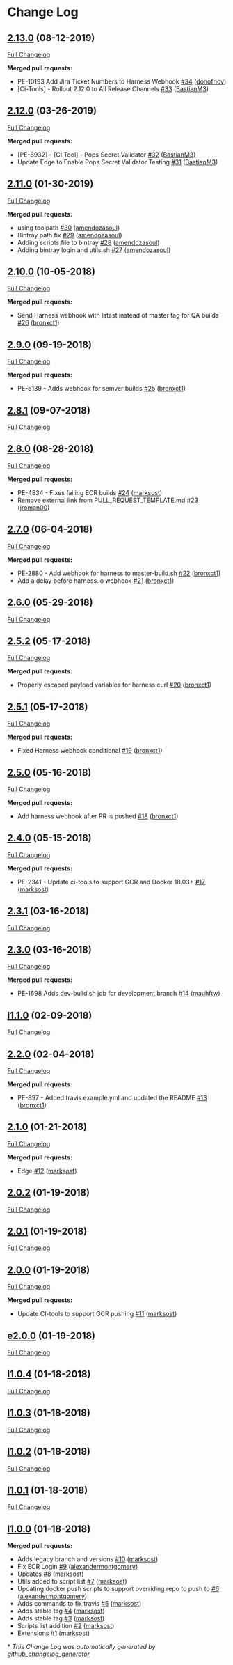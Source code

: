 # Change Log

## [2.13.0](https://github.com/soulcycle/ci-tools/tree/2.13.0) (08-12-2019)
[Full Changelog](https://github.com/soulcycle/ci-tools/compare/2.12.0...2.13.0)

**Merged pull requests:**

- PE-10193 Add Jira Ticket Numbers to Harness Webhook [\#34](https://github.com/soulcycle/ci-tools/pull/34) ([donofriov](https://github.com/donofriov))
- \[Ci-Tools\] - Rollout 2.12.0 to All Release Channels [\#33](https://github.com/soulcycle/ci-tools/pull/33) ([BastianM3](https://github.com/BastianM3))

## [2.12.0](https://github.com/soulcycle/ci-tools/tree/2.12.0) (03-26-2019)
[Full Changelog](https://github.com/soulcycle/ci-tools/compare/2.11.0...2.12.0)

**Merged pull requests:**

- \[PE-8932\] - \[CI Tool\] - Pops Secret Validator [\#32](https://github.com/soulcycle/ci-tools/pull/32) ([BastianM3](https://github.com/BastianM3))
- Update Edge to Enable Pops Secret Validator Testing [\#31](https://github.com/soulcycle/ci-tools/pull/31) ([BastianM3](https://github.com/BastianM3))

## [2.11.0](https://github.com/soulcycle/ci-tools/tree/2.11.0) (01-30-2019)
[Full Changelog](https://github.com/soulcycle/ci-tools/compare/2.10.0...2.11.0)

**Merged pull requests:**

- using toolpath [\#30](https://github.com/soulcycle/ci-tools/pull/30) ([amendozasoul](https://github.com/amendozasoul))
- Bintray path fix [\#29](https://github.com/soulcycle/ci-tools/pull/29) ([amendozasoul](https://github.com/amendozasoul))
- Adding scripts file to bintray [\#28](https://github.com/soulcycle/ci-tools/pull/28) ([amendozasoul](https://github.com/amendozasoul))
- Adding bintray login and utils.sh [\#27](https://github.com/soulcycle/ci-tools/pull/27) ([amendozasoul](https://github.com/amendozasoul))

## [2.10.0](https://github.com/soulcycle/ci-tools/tree/2.10.0) (10-05-2018)
[Full Changelog](https://github.com/soulcycle/ci-tools/compare/2.9.0...2.10.0)

**Merged pull requests:**

- Send Harness webhook with latest instead of master tag for QA builds [\#26](https://github.com/soulcycle/ci-tools/pull/26) ([bronxct1](https://github.com/bronxct1))

## [2.9.0](https://github.com/soulcycle/ci-tools/tree/2.9.0) (09-19-2018)
[Full Changelog](https://github.com/soulcycle/ci-tools/compare/2.8.1...2.9.0)

**Merged pull requests:**

- PE-5139 - Adds webhook for semver builds [\#25](https://github.com/soulcycle/ci-tools/pull/25) ([bronxct1](https://github.com/bronxct1))

## [2.8.1](https://github.com/soulcycle/ci-tools/tree/2.8.1) (09-07-2018)
[Full Changelog](https://github.com/soulcycle/ci-tools/compare/2.8.0...2.8.1)

## [2.8.0](https://github.com/soulcycle/ci-tools/tree/2.8.0) (08-28-2018)
[Full Changelog](https://github.com/soulcycle/ci-tools/compare/2.7.0...2.8.0)

**Merged pull requests:**

- PE-4834 - Fixes failing ECR builds [\#24](https://github.com/soulcycle/ci-tools/pull/24) ([marksost](https://github.com/marksost))
- Remove external link from PULL\_REQUEST\_TEMPLATE.md [\#23](https://github.com/soulcycle/ci-tools/pull/23) ([jroman00](https://github.com/jroman00))

## [2.7.0](https://github.com/soulcycle/ci-tools/tree/2.7.0) (06-04-2018)
[Full Changelog](https://github.com/soulcycle/ci-tools/compare/2.6.0...2.7.0)

**Merged pull requests:**

- PE-2880 - Add webhook for harness to master-build.sh [\#22](https://github.com/soulcycle/ci-tools/pull/22) ([bronxct1](https://github.com/bronxct1))
- Add a delay before harness.io webhook [\#21](https://github.com/soulcycle/ci-tools/pull/21) ([bronxct1](https://github.com/bronxct1))

## [2.6.0](https://github.com/soulcycle/ci-tools/tree/2.6.0) (05-29-2018)
[Full Changelog](https://github.com/soulcycle/ci-tools/compare/2.5.2...2.6.0)

## [2.5.2](https://github.com/soulcycle/ci-tools/tree/2.5.2) (05-17-2018)
[Full Changelog](https://github.com/soulcycle/ci-tools/compare/2.5.1...2.5.2)

**Merged pull requests:**

- Properly escaped payload variables for harness curl [\#20](https://github.com/soulcycle/ci-tools/pull/20) ([bronxct1](https://github.com/bronxct1))

## [2.5.1](https://github.com/soulcycle/ci-tools/tree/2.5.1) (05-17-2018)
[Full Changelog](https://github.com/soulcycle/ci-tools/compare/2.5.0...2.5.1)

**Merged pull requests:**

- Fixed Harness webhook conditional [\#19](https://github.com/soulcycle/ci-tools/pull/19) ([bronxct1](https://github.com/bronxct1))

## [2.5.0](https://github.com/soulcycle/ci-tools/tree/2.5.0) (05-16-2018)
[Full Changelog](https://github.com/soulcycle/ci-tools/compare/2.4.0...2.5.0)

**Merged pull requests:**

- Add harness webhook after PR is pushed [\#18](https://github.com/soulcycle/ci-tools/pull/18) ([bronxct1](https://github.com/bronxct1))

## [2.4.0](https://github.com/soulcycle/ci-tools/tree/2.4.0) (05-15-2018)
[Full Changelog](https://github.com/soulcycle/ci-tools/compare/2.3.1...2.4.0)

**Merged pull requests:**

- PE-2341 - Update ci-tools to support GCR and Docker 18.03+ [\#17](https://github.com/soulcycle/ci-tools/pull/17) ([marksost](https://github.com/marksost))

## [2.3.1](https://github.com/soulcycle/ci-tools/tree/2.3.1) (03-16-2018)
[Full Changelog](https://github.com/soulcycle/ci-tools/compare/2.3.0...2.3.1)

## [2.3.0](https://github.com/soulcycle/ci-tools/tree/2.3.0) (03-16-2018)
[Full Changelog](https://github.com/soulcycle/ci-tools/compare/l1.1.0...2.3.0)

**Merged pull requests:**

- PE-1698 Adds dev-build.sh job for development branch [\#14](https://github.com/soulcycle/ci-tools/pull/14) ([mauhftw](https://github.com/mauhftw))

## [l1.1.0](https://github.com/soulcycle/ci-tools/tree/l1.1.0) (02-09-2018)
[Full Changelog](https://github.com/soulcycle/ci-tools/compare/2.2.0...l1.1.0)

## [2.2.0](https://github.com/soulcycle/ci-tools/tree/2.2.0) (02-04-2018)
[Full Changelog](https://github.com/soulcycle/ci-tools/compare/2.1.0...2.2.0)

**Merged pull requests:**

- PE-897 - Added travis.example.yml and updated the README [\#13](https://github.com/soulcycle/ci-tools/pull/13) ([bronxct1](https://github.com/bronxct1))

## [2.1.0](https://github.com/soulcycle/ci-tools/tree/2.1.0) (01-21-2018)
[Full Changelog](https://github.com/soulcycle/ci-tools/compare/2.0.2...2.1.0)

**Merged pull requests:**

- Edge [\#12](https://github.com/soulcycle/ci-tools/pull/12) ([marksost](https://github.com/marksost))

## [2.0.2](https://github.com/soulcycle/ci-tools/tree/2.0.2) (01-19-2018)
[Full Changelog](https://github.com/soulcycle/ci-tools/compare/2.0.1...2.0.2)

## [2.0.1](https://github.com/soulcycle/ci-tools/tree/2.0.1) (01-19-2018)
[Full Changelog](https://github.com/soulcycle/ci-tools/compare/2.0.0...2.0.1)

## [2.0.0](https://github.com/soulcycle/ci-tools/tree/2.0.0) (01-19-2018)
[Full Changelog](https://github.com/soulcycle/ci-tools/compare/e2.0.0...2.0.0)

**Merged pull requests:**

- Update CI-tools to support GCR pushing [\#11](https://github.com/soulcycle/ci-tools/pull/11) ([marksost](https://github.com/marksost))

## [e2.0.0](https://github.com/soulcycle/ci-tools/tree/e2.0.0) (01-19-2018)
[Full Changelog](https://github.com/soulcycle/ci-tools/compare/l1.0.4...e2.0.0)

## [l1.0.4](https://github.com/soulcycle/ci-tools/tree/l1.0.4) (01-18-2018)
[Full Changelog](https://github.com/soulcycle/ci-tools/compare/l1.0.3...l1.0.4)

## [l1.0.3](https://github.com/soulcycle/ci-tools/tree/l1.0.3) (01-18-2018)
[Full Changelog](https://github.com/soulcycle/ci-tools/compare/l1.0.2...l1.0.3)

## [l1.0.2](https://github.com/soulcycle/ci-tools/tree/l1.0.2) (01-18-2018)
[Full Changelog](https://github.com/soulcycle/ci-tools/compare/l1.0.1...l1.0.2)

## [l1.0.1](https://github.com/soulcycle/ci-tools/tree/l1.0.1) (01-18-2018)
[Full Changelog](https://github.com/soulcycle/ci-tools/compare/l1.0.0...l1.0.1)

## [l1.0.0](https://github.com/soulcycle/ci-tools/tree/l1.0.0) (01-18-2018)
**Merged pull requests:**

- Adds legacy branch and versions [\#10](https://github.com/soulcycle/ci-tools/pull/10) ([marksost](https://github.com/marksost))
- Fix ECR Login [\#9](https://github.com/soulcycle/ci-tools/pull/9) ([alexandermontgomery](https://github.com/alexandermontgomery))
- Updates [\#8](https://github.com/soulcycle/ci-tools/pull/8) ([marksost](https://github.com/marksost))
- Utils added to script list [\#7](https://github.com/soulcycle/ci-tools/pull/7) ([marksost](https://github.com/marksost))
- Updating docker push scripts to support overriding repo to push to [\#6](https://github.com/soulcycle/ci-tools/pull/6) ([alexandermontgomery](https://github.com/alexandermontgomery))
- Adds commands to fix travis [\#5](https://github.com/soulcycle/ci-tools/pull/5) ([marksost](https://github.com/marksost))
- Adds stable tag [\#4](https://github.com/soulcycle/ci-tools/pull/4) ([marksost](https://github.com/marksost))
- Adds stable tag [\#3](https://github.com/soulcycle/ci-tools/pull/3) ([marksost](https://github.com/marksost))
- Scripts list addition [\#2](https://github.com/soulcycle/ci-tools/pull/2) ([marksost](https://github.com/marksost))
- Extensions [\#1](https://github.com/soulcycle/ci-tools/pull/1) ([marksost](https://github.com/marksost))



\* *This Change Log was automatically generated by [github_changelog_generator](https://github.com/skywinder/Github-Changelog-Generator)*